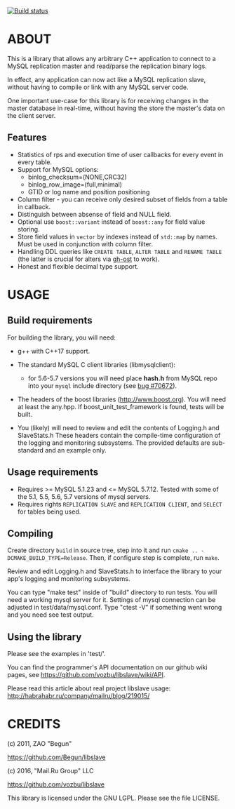 [![Build status](https://travis-ci.org/vozbu/libslave.svg)](https://travis-ci.org/vozbu/libslave)

ABOUT
===================================================================

This is a library that allows any arbitrary C++ application to connect
to a MySQL replication master and read/parse the replication binary
logs.

In effect, any application can now act like a MySQL replication slave,
without having to compile or link with any MySQL server code.

One important use-case for this library is for receiving changes in
the master database in real-time, without having the store the
master's data on the client server.

Features
-------------------------------------------------------------------
* Statistics of rps and execution time of user callbacks for every
event in every table.
* Support for MySQL options:
  * binlog_checksum=(NONE,CRC32)
  * binlog_row_image=(full,minimal)
  * GTID or log name and position positioning
* Column filter - you can receive only desired subset of fields from
a table in callback.
* Distinguish between absense of field and NULL field.
* Optional use `boost::variant` instead of `boost::any` for field
value storing.
* Store field values in `vector` by indexes instead of `std::map`
by names. Must be used in conjunction with column filter.
* Handling DDL queries like `CREATE TABLE`, `ALTER TABLE` and
`RENAME TABLE` (the latter is crucial for alters via
[gh-ost](https://github.com/github/gh-ost) to work).
* Honest and flexible decimal type support.

USAGE
===================================================================

Build requirements
-------------------------------------------------------------------

For building the library, you will need:

 * g++ with C++17 support.

 * The standard MySQL C client libraries (libmysqlclient):
   * for 5.6-5.7 versions you will need place **hash.h** from MySQL repo
     into your `mysql` include directory (see [bug #70672](https://bugs.mysql.com/bug.php?id=70672)).

 * The headers of the boost libraries (http://www.boost.org).
   You will need at least the any.hpp.
   If boost_unit_test_framework is found, tests will be built.

 * You (likely) will need to review and edit the contents of Logging.h
   and SlaveStats.h
   These headers contain the compile-time configuration of the logging
   and monitoring subsystems.
   The provided defaults are sub-standard and an example only.

Usage requirements
-------------------------------------------------------------------
 * Requires >= MySQL 5.1.23 and <= MySQL 5.7.12. Tested with some of the 5.1, 5.5, 5.6, 5.7
   versions of mysql servers.
 * Requires rights `REPLICATION SLAVE` and `REPLICATION CLIENT`, and `SELECT` for tables being used.

Compiling
-------------------------------------------------------------------

Create directory `build` in source tree, step into it and run
`cmake .. -DCMAKE_BUILD_TYPE=Release`.
Then, if configure step is complete, run `make`.

Review and edit Logging.h and SlaveStats.h to interface the library to
your app's logging and monitoring subsystems.

You can type "make test" inside of "build" directory to run tests. You
will need a working mysql server for it. Settings of mysql connection
can be adjusted in test/data/mysql.conf. Type "ctest -V" if something
went wrong and you need see test output.

Using the library
-------------------------------------------------------------------

Please see the examples in 'test/'.

You can find the programmer's API documentation on our github wiki
pages, see https://github.com/vozbu/libslave/wiki/API.

Please read this article about real project libslave usage: http://habrahabr.ru/company/mailru/blog/219015/


CREDITS
===================================================================

(c) 2011, ZAO "Begun"

https://github.com/Begun/libslave

(c) 2016, "Mail.Ru Group" LLC

https://github.com/vozbu/libslave

This library is licensed under the GNU LGPL. Please see the file LICENSE.
